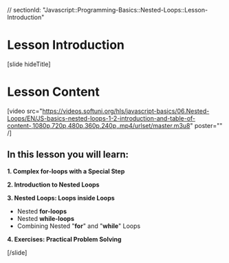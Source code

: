 // sectionId: "Javascript::Programming-Basics::Nested-Loops::Lesson-Introduction"

# Lesson Introduction

[slide hideTitle]

# Lesson Content

[video src="https://videos.softuni.org/hls/javascript-basics/06.Nested-Loops/EN/JS-basics-nested-loops-1-2-introduction-and-table-of-content-,1080p,720p,480p,360p,240p,.mp4/urlset/master.m3u8" poster="" /]

## In this lesson you will learn:

**1. Complex for-loops with a Special Step**

**2. Introduction to Nested Loops**

**3. Nested Loops: Loops inside Loops**
- Nested **for-loops**
- Nested **while-loops**
- Combining Nested "**for**" and "**while**" Loops

**4. Exercises: Practical Problem Solving**

[/slide]
